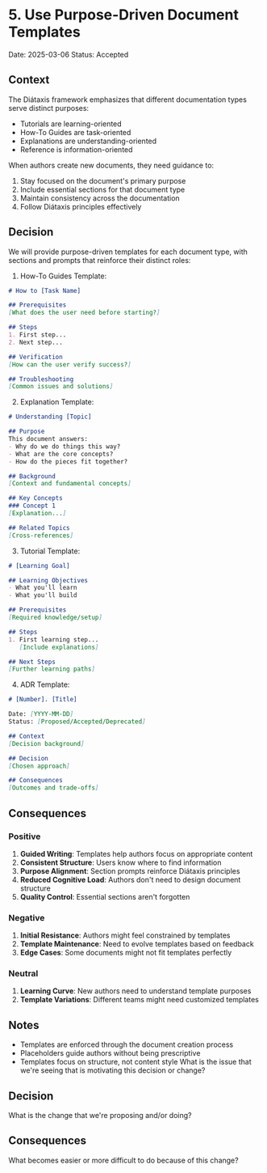 # 5. Use Purpose-Driven Document Templates

Date: 2025-03-06
Status: Accepted

## Context

The Diátaxis framework emphasizes that different documentation types serve distinct purposes:
- Tutorials are learning-oriented
- How-To Guides are task-oriented
- Explanations are understanding-oriented
- Reference is information-oriented

When authors create new documents, they need guidance to:
1. Stay focused on the document's primary purpose
2. Include essential sections for that document type
3. Maintain consistency across the documentation
4. Follow Diátaxis principles effectively

## Decision

We will provide purpose-driven templates for each document type, with sections and prompts that reinforce their distinct roles:

1. How-To Guides Template:
```markdown
# How to [Task Name]

## Prerequisites
[What does the user need before starting?]

## Steps
1. First step...
2. Next step...

## Verification
[How can the user verify success?]

## Troubleshooting
[Common issues and solutions]
```

2. Explanation Template:
```markdown
# Understanding [Topic]

## Purpose
This document answers:
- Why do we do things this way?
- What are the core concepts?
- How do the pieces fit together?

## Background
[Context and fundamental concepts]

## Key Concepts
### Concept 1
[Explanation...]

## Related Topics
[Cross-references]
```

3. Tutorial Template:
```markdown
# [Learning Goal]

## Learning Objectives
- What you'll learn
- What you'll build

## Prerequisites
[Required knowledge/setup]

## Steps
1. First learning step...
   [Include explanations]

## Next Steps
[Further learning paths]
```

4. ADR Template:
```markdown
# [Number]. [Title]

Date: [YYYY-MM-DD]
Status: [Proposed/Accepted/Deprecated]

## Context
[Decision background]

## Decision
[Chosen approach]

## Consequences
[Outcomes and trade-offs]
```

## Consequences

### Positive

1. **Guided Writing**: Templates help authors focus on appropriate content
2. **Consistent Structure**: Users know where to find information
3. **Purpose Alignment**: Section prompts reinforce Diátaxis principles
4. **Reduced Cognitive Load**: Authors don't need to design document structure
5. **Quality Control**: Essential sections aren't forgotten

### Negative

1. **Initial Resistance**: Authors might feel constrained by templates
2. **Template Maintenance**: Need to evolve templates based on feedback
3. **Edge Cases**: Some documents might not fit templates perfectly

### Neutral

1. **Learning Curve**: New authors need to understand template purposes
2. **Template Variations**: Different teams might need customized templates

## Notes

- Templates are enforced through the document creation process
- Placeholders guide authors without being prescriptive
- Templates focus on structure, not content style
What is the issue that we're seeing that is motivating this decision or change?

## Decision

What is the change that we're proposing and/or doing?

## Consequences

What becomes easier or more difficult to do because of this change?

